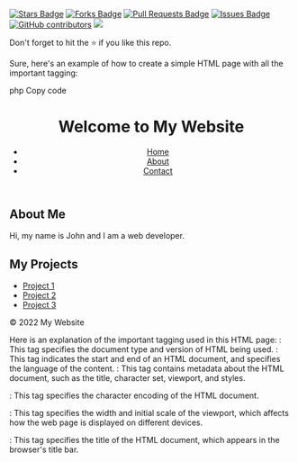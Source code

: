 <a href="https://github.com/drshahizan/learn-php/stargazers"><img src="https://img.shields.io/github/stars/drshahizan/learn-php" alt="Stars Badge"/></a>
<a href="https://github.com/drshahizan/learn-php/network/members"><img src="https://img.shields.io/github/forks/drshahizan/learn-php" alt="Forks Badge"/></a>
<a href="https://github.com/drshahizan/learn-php/pulls"><img src="https://img.shields.io/github/issues-pr/drshahizan/learn-php" alt="Pull Requests Badge"/></a>
<a href="https://github.com/drshahizan/learn-php/issues"><img src="https://img.shields.io/github/issues/drshahizan/learn-php" alt="Issues Badge"/></a>
<a href="https://github.com/drshahizan/learn-php/graphs/contributors"><img alt="GitHub contributors" src="https://img.shields.io/github/contributors/drshahizan/learn-php?color=2b9348"></a>
![](https://visitor-badge.glitch.me/badge?page_id=drshahizan/learn-php)

Don't forget to hit the :star: if you like this repo.

Sure, here's an example of how to create a simple HTML page with all the important tagging:

php
Copy code
<!DOCTYPE html>
<html lang="en">
  <head>
    <meta charset="UTF-8">
    <meta name="viewport" content="width=device-width, initial-scale=1.0">
    <title>My First HTML Page</title>
    <style>
      /* CSS styles go here */
    </style>
  </head>
  <body>
    <header>
      <h1>Welcome to My Website</h1>
      <nav>
        <ul>
          <li><a href="#">Home</a></li>
          <li><a href="#">About</a></li>
          <li><a href="#">Contact</a></li>
        </ul>
      </nav>
    </header>
    <main>
      <section>
        <h2>About Me</h2>
        <p>Hi, my name is John and I am a web developer.</p>
      </section>
      <section>
        <h2>My Projects</h2>
        <ul>
          <li><a href="#">Project 1</a></li>
          <li><a href="#">Project 2</a></li>
          <li><a href="#">Project 3</a></li>
        </ul>
      </section>
    </main>
    <footer>
      <p>&copy; 2022 My Website</p>
    </footer>
  </body>
</html>
Here is an explanation of the important tagging used in this HTML page:

<!DOCTYPE html>: This tag specifies the document type and version of HTML being used.

<html lang="en">: This tag indicates the start and end of an HTML document, and specifies the language of the content.

<head>: This tag contains metadata about the HTML document, such as the title, character set, viewport, and styles.

<meta charset="UTF-8">: This tag specifies the character encoding of the HTML document.

<meta name="viewport" content="width=device-width, initial-scale=1.0">: This tag specifies the width and initial scale of the viewport, which affects how the web page is displayed on different devices.

<title>My First HTML Page</title>: This tag specifies the title of the HTML document, which appears in the browser's title bar.

<style>: This tag contains CSS styles that are applied to the HTML document.

<header>: This tag represents the header section of the HTML document, which typically contains a logo, navigation menu, and/or heading.

<nav>: This tag represents a navigation menu, which usually contains a list of links.

<ul>: This tag represents an unordered list of items.

<li>: This tag represents a list item, which is typically used within a <ul> or <ol> tag.

<a href="#">Home</a>: This tag represents a hyperlink, which is used to link to other web pages or resources. The href attribute specifies the URL of the resource being linked to.

<main>: This tag represents the main content of the HTML document.

<section>: This tag represents a section of content within the HTML document.

<footer>: This tag represents the footer section of the HTML document, which typically contains copyright information and/or links to social media profiles.

<p>: This tag represents a paragraph of text.

<h1> to <h6>: These tags represent headings of different levels, with <h1> being the largest and most important heading, and `<
